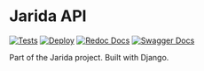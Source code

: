 # Jarida API

[![Tests](https://github.com/c3n7/jarida-api/actions/workflows/tests.yaml/badge.svg)](https://github.com/c3n7/jarida-api/actions/workflows/tests.yaml)
[![Deploy](https://github.com/c3n7/jarida-api/actions/workflows/deploy.yaml/badge.svg)](https://github.com/c3n7/jarida-api/actions/workflows/deploy.yaml)
[![Redoc Docs](https://img.shields.io/badge/API_Docs-Redoc-blue)](https://jaridaapi.c3n7.tech/api/schema/redoc/)
[![Swagger Docs](https://img.shields.io/badge/API_Docs-Swagger-blue)](https://jaridaapi.c3n7.tech/api/schema/swagger-ui/)

Part of the Jarida project. Built with Django.

